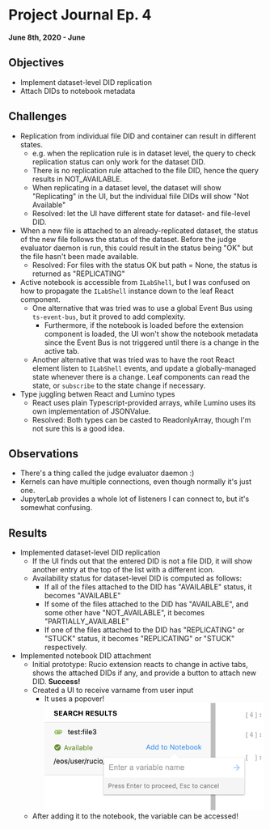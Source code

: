 # Project Journal Ep. 4
**June 8th, 2020 - June**

## Objectives
- Implement dataset-level DID replication
- Attach DIDs to notebook metadata

## Challenges
- Replication from individual file DID and container can result in different states.
  - e.g. when the replication rule is in dataset level, the query to check replication status can only work for the dataset DID.
  - There is no replication rule attached to the file DID, hence the query results in NOT_AVAILABLE.
  - When replicating in a dataset level, the dataset will show "Replicating" in the UI, but the individual fiile DIDs will show "Not Available"
  - Resolved: let the UI have different state for dataset- and file-level DID.
- When a new file is attached to an already-replicated dataset, the status of the new file follows the status of the dataset. Before the judge evaluator daemon is run, this could result in the status being "OK" but the file hasn't been made available.
  - Resolved: For files with the status OK but path = None, the status is returned as "REPLICATING"
- Active notebook is accessible from `ILabShell`, but I was confused on how to propagate the `ILabShell` instance down to the leaf React component.
  - One alternative that was tried was to use a global Event Bus using `ts-event-bus`, but it proved to add complexity.
    - Furthermore, if the notebook is loaded before the extension component is loaded, the UI won't show the notebook metadata since the Event Bus is not triggered until there is a change in the active tab.
  - Another alternative that was tried was to have the root React element listen to `ILabShell` events, and update a globally-managed state whenever there is a change. Leaf components can read the state, or `subscribe` to the state change if necessary.
- Type juggling betwen React and Lumino types
  - React uses plain Typescript-provided arrays, while Lumino uses its own implementation of JSONValue.
  - Resolved: Both types can be casted to ReadonlyArray<any>, though I'm not sure this is a good idea.

## Observations
- There's a thing called the judge evaluator daemon :)
- Kernels can have multiple connections, even though normally it's just one.
- JupyterLab provides a whole lot of listeners I can connect to, but it's somewhat confusing.

## Results
- Implemented dataset-level DID replication
  - If the UI finds out that the entered DID is not a file DID, it will show another entry at the top of the list with a different icon.
  - Availability status for dataset-level DID is computed as follows:
    - If all of the files attached to the DID has "AVAILABLE" status, it becomes "AVAILABLE"
    - If some of the files attached to the DID has "AVAILABLE", and some other have "NOT_AVAILABLE", it becomes "PARTIALLY_AVAILABLE"
    - If one of the files attached to the DID has "REPLICATING" or "STUCK" status, it becomes "REPLICATING" or "STUCK" respectively.
- Implemented notebook DID attachment
  - Initial prototype: Rucio extension reacts to change in active tabs, shows the attached DIDs if any, and provide a button to attach new DID. **Success!**
  - Created a UI to receive varname from user input
    - It uses a popover! ![Popover](assets/04-popover.png)
  - After adding it to the notebook, the variable can be accessed!